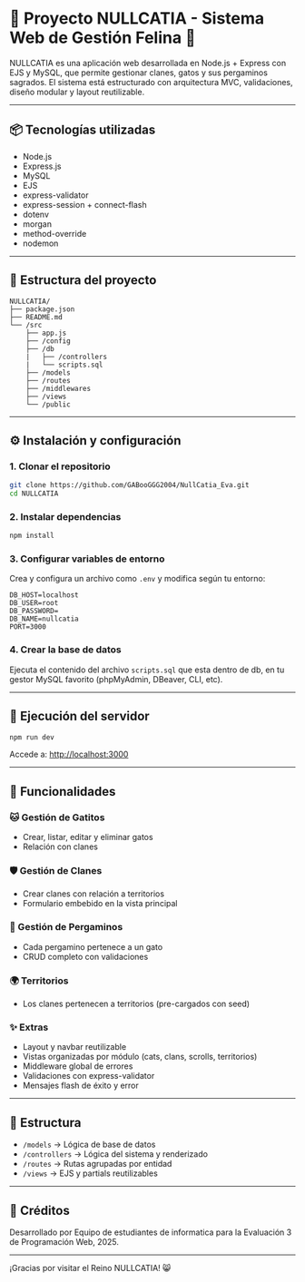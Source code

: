 # 📘 Proyecto NULLCATIA - Sistema Web de Gestión Felina 🐾

NULLCATIA es una aplicación web desarrollada en Node.js + Express con EJS y MySQL, que permite gestionar clanes, gatos y sus pergaminos sagrados. El sistema está estructurado con arquitectura MVC, validaciones, diseño modular y layout reutilizable.

---

## 📦 Tecnologías utilizadas

- Node.js
- Express.js
- MySQL
- EJS
- express-validator
- express-session + connect-flash
- dotenv
- morgan
- method-override
- nodemon

---

## 📁 Estructura del proyecto

```
NULLCATIA/
├── package.json
├── README.md
└── /src
    ├── app.js
    ├── /config
    ├── /db
    |   ├── /controllers
    |   └── scripts.sql
    ├── /models
    ├── /routes
    ├── /middlewares
    ├── /views
    └── /public
```

---

## ⚙️ Instalación y configuración

### 1. Clonar el repositorio
```bash
git clone https://github.com/GABooGGG2004/NullCatia_Eva.git
cd NULLCATIA
```

### 2. Instalar dependencias
```bash
npm install
```

### 3. Configurar variables de entorno
Crea y configura un archivo como `.env` y modifica según tu entorno:
```env
DB_HOST=localhost
DB_USER=root
DB_PASSWORD=
DB_NAME=nullcatia
PORT=3000
```

### 4. Crear la base de datos
Ejecuta el contenido del archivo `scripts.sql` que esta dentro de db, en tu gestor MySQL favorito (phpMyAdmin, DBeaver, CLI, etc).

---

## 🚀 Ejecución del servidor
```bash
npm run dev
```
Accede a: [http://localhost:3000](http://localhost:3000)

---

## 🧱 Funcionalidades

### 🐱 Gestión de Gatitos
- Crear, listar, editar y eliminar gatos
- Relación con clanes

### 🛡️ Gestión de Clanes
- Crear clanes con relación a territorios
- Formulario embebido en la vista principal

### 📜 Gestión de Pergaminos
- Cada pergamino pertenece a un gato
- CRUD completo con validaciones

### 🌍 Territorios
- Los clanes pertenecen a territorios (pre-cargados con seed)

### ✨ Extras
- Layout y navbar reutilizable
- Vistas organizadas por módulo (cats, clans, scrolls, territorios)
- Middleware global de errores
- Validaciones con express-validator
- Mensajes flash de éxito y error

---

## 🎯 Estructura

- `/models` → Lógica de base de datos
- `/controllers` → Lógica del sistema y renderizado
- `/routes` → Rutas agrupadas por entidad
- `/views` → EJS y partials reutilizables

---

## 🐾 Créditos
Desarrollado por Equipo de estudiantes de informatica para la Evaluación 3 de Programación Web, 2025.

---

¡Gracias por visitar el Reino NULLCATIA! 😸
